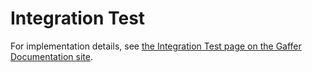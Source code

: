 # Integration Test

For implementation details, see [the Integration Test page on the Gaffer Documentation site](https://gchq.github.io/gaffer-doc/latest/dev/components/integration-test/).
